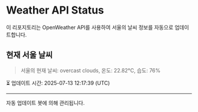 
# Weather API Status

이 리포지토리는 OpenWeather API를 사용하여 서울의 날씨 정보를 자동으로 업데이트합니다.

## 현재 서울 날씨
> 서울의 현재 날씨: overcast clouds, 온도: 22.82°C, 습도: 76%

⏳ 업데이트 시간: 2025-07-13 12:17:39 (UTC)

---
자동 업데이트 봇에 의해 관리됩니다.
